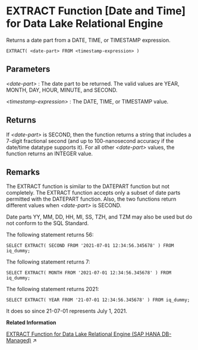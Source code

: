 <!-- loioc3565b1366b448828db3cc916507f15b -->

# EXTRACT Function \[Date and Time\] for Data Lake Relational Engine

Returns a date part from a DATE, TIME, or TIMESTAMP expression.



```
EXTRACT( <date-part> FROM <timestamp-expression> )
```



<a name="loioc3565b1366b448828db3cc916507f15b__extract_parm1"/>

## Parameters

  *<date-part\>* 
 :   The date part to be returned. The valid values are YEAR, MONTH, DAY, HOUR, MINUTE, and SECOND.

   *<timestamp-expression\>* 
 :   The DATE, TIME, or TIMESTAMP value.

 

<a name="loioc3565b1366b448828db3cc916507f15b__extract_returns1"/>

## Returns

If *<date-part\>* is SECOND, then the function returns a string that includes a 7-digit fractional second \(and up to 100-nanosecond accuracy if the date/time datatype supports it\). For all other *<date-part\>* values, the function returns an INTEGER value.



<a name="loioc3565b1366b448828db3cc916507f15b__extract_remarks1"/>

## Remarks

The EXTRACT function is similar to the DATEPART function but not completely. The EXTRACT function accepts only a subset of date parts permitted with the DATEPART function. Also, the two functions return different values when *<date-part\>* is SECOND.

Date parts YY, MM, DD, HH, MI, SS, TZH, and TZM may also be used but do not conform to the SQL Standard.



The following statement returns 56:

```
SELECT EXTRACT( SECOND FROM '2021-07-01 12:34:56.345678' ) FROM iq_dummy;
```

The following statement returns 7:

```
SELECT EXTRACT( MONTH FROM '2021-07-01 12:34:56.345678' ) FROM iq_dummy;
```

The following statement returns 2021:

```
SELECT EXTRACT( YEAR FROM '21-07-01 12:34:56.345678' ) FROM iq_dummy;
```

It does so since 21-07-01 represents July 1, 2021.

**Related Information**  


[EXTRACT Function for Data Lake Relational Engine (SAP HANA DB-Managed)](https://help.sap.com/viewer/a898e08b84f21015969fa437e89860c8/2023_1_QRC/en-US/5abf14024b6949cd9539ee8467acfb10.html "Returns a date part from a DATE, TIME, or TIMESTAMP expression.") :arrow_upper_right:

